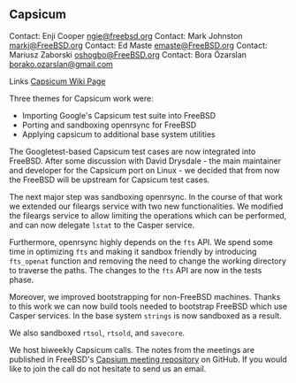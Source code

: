 ## Capsicum

Contact: Enji Cooper <ngie@freebsd.org>
Contact: Mark Johnston <markj@FreeBSD.org>
Contact: Ed Maste <emaste@FreeBSD.org>
Contact: Mariusz Zaborski <oshogbo@FreeBSD.org>
Contact: Bora Özarslan <borako.ozarslan@gmail.com>

Links
[Capsicum Wiki Page](https://wiki.FreeBSD.org/Capsicum)

Three themes for Capsicum work were:
 * Importing Google's Capsicum test suite into FreeBSD
 * Porting and sandboxing openrsync for FreeBSD
 * Applying capsicum to additional base system utilities

The Googletest-based Capsicum test cases are now integrated into
FreeBSD. After some discussion with David Drysdale - the main
maintainer and developer for the Capsicum port on Linux - we decided that
from now the FreeBSD will be upstream for Capsicum test cases.

The next major step was sandboxing openrsync. In the course of that work we
extended our fileargs service with two new functionalities.  We modified
the fileargs service to allow limiting the operations which can be performed,
and can now delegate `lstat` to the Casper service.

Furthermore, openrsync highly depends on the `fts` API. We spend
some time in optimizing `fts` and making it sandbox friendly by
introducing `fts_openat` function and removing the need to change the
working directory to traverse the paths. The changes to the `fts` API
are now in the tests phase.

Moreover, we improved bootstrapping for non-FreeBSD machines. Thanks
to this work we can now build tools needed to bootstrap FreeBSD which
use Casper services. In the base system `strings` is now sandboxed as a
result.

We also sandboxed `rtsol`, `rtsold`, and `savecore`.

We host biweekly Capsicum calls. The notes from the meetings are published
in FreeBSD's
[Capsium meeting repository](https://github.com/freebsd/meetings/tree/master/capsicum)
on GitHub.
If you would like to join the call do not hesitate to send us an email.
